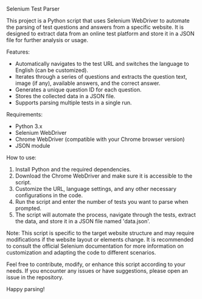 Selenium Test Parser

This project is a Python script that uses Selenium WebDriver to automate the parsing of test questions and answers from a specific website. It is designed to extract data from an online test platform and store it in a JSON file for further analysis or usage.

Features:
- Automatically navigates to the test URL and switches the language to English (can be customized).
- Iterates through a series of questions and extracts the question text, image (if any), available answers, and the correct answer.
- Generates a unique question ID for each question.
- Stores the collected data in a JSON file.
- Supports parsing multiple tests in a single run.

Requirements:
- Python 3.x
- Selenium WebDriver
- Chrome WebDriver (compatible with your Chrome browser version)
- JSON module

How to use:
1. Install Python and the required dependencies.
2. Download the Chrome WebDriver and make sure it is accessible to the script.
3. Customize the URL, language settings, and any other necessary configurations in the code.
4. Run the script and enter the number of tests you want to parse when prompted.
5. The script will automate the process, navigate through the tests, extract the data, and store it in a JSON file named 'data.json'.

Note: This script is specific to the target website structure and may require modifications if the website layout or elements change. It is recommended to consult the official Selenium documentation for more information on customization and adapting the code to different scenarios.

Feel free to contribute, modify, or enhance this script according to your needs. If you encounter any issues or have suggestions, please open an issue in the repository.

Happy parsing!
